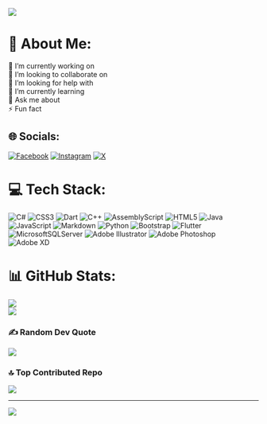 
<!--
Abdullah-Bashaaib/Abdullah-Bashaaib is a ✨ special ✨ repository because its `README.md` (this file) appears on your GitHub profile.
You can click the Preview link to take a look at your changes.
-👋 Hi, I’m @Abdullah-Bashaaib
- 👀 I’m interested in ...
- 🌱 I’m currently learning ...
- 💞️ I’m looking to collaborate on ...
- 📫 How to reach me ...
- 😄 Pronouns: ...
- ⚡ Fun fact: ...
-->
<img src="https://readme-typing-svg.herokuapp.com?color=a55bff&width=380&height=28&lines=Hi👋+I'm+Abdullah+Bashaaib..;IT+Student,👨‍💻✨...;Open-Source+Enthusiast..;Learning+In+Public..;Nice+To+Meet+You+😊....&center=true"></a></p>

# 💫 About Me:
🔭 I’m currently working on<br>🤝 I’m looking to collaborate on<br>🙌 I’m looking for help with<br>🌱 I’m currently learning<br>💬 Ask me about<br>⚡ Fun fact


## 🌐 Socials:
[![Facebook](https://img.shields.io/badge/Facebook-%231877F2.svg?logo=Facebook&logoColor=white)](https://facebook.com/Abdullah-BA-Shoaieb) [![Instagram](https://img.shields.io/badge/Instagram-%23E4405F.svg?logo=Instagram&logoColor=white)](https://instagram.com/@aosb._) [![X](https://img.shields.io/badge/X-black.svg?logo=X&logoColor=white)](https://x.com/@A_Bashaaib) 

# 💻 Tech Stack:
![C#](https://img.shields.io/badge/c%23-%23239120.svg?style=flat&logo=csharp&logoColor=white) ![CSS3](https://img.shields.io/badge/css3-%231572B6.svg?style=flat&logo=css3&logoColor=white) ![Dart](https://img.shields.io/badge/dart-%230175C2.svg?style=flat&logo=dart&logoColor=white) ![C++](https://img.shields.io/badge/c++-%2300599C.svg?style=flat&logo=c%2B%2B&logoColor=white) ![AssemblyScript](https://img.shields.io/badge/assembly%20script-%23000000.svg?style=flat&logo=assemblyscript&logoColor=white) ![HTML5](https://img.shields.io/badge/html5-%23E34F26.svg?style=flat&logo=html5&logoColor=white) ![Java](https://img.shields.io/badge/java-%23ED8B00.svg?style=flat&logo=openjdk&logoColor=white) ![JavaScript](https://img.shields.io/badge/javascript-%23323330.svg?style=flat&logo=javascript&logoColor=%23F7DF1E) ![Markdown](https://img.shields.io/badge/markdown-%23000000.svg?style=flat&logo=markdown&logoColor=white) ![Python](https://img.shields.io/badge/python-3670A0?style=flat&logo=python&logoColor=ffdd54) ![Bootstrap](https://img.shields.io/badge/bootstrap-%238511FA.svg?style=flat&logo=bootstrap&logoColor=white) ![Flutter](https://img.shields.io/badge/Flutter-%2302569B.svg?style=flat&logo=Flutter&logoColor=white) ![MicrosoftSQLServer](https://img.shields.io/badge/Microsoft%20SQL%20Server-CC2927?style=flat&logo=microsoft%20sql%20server&logoColor=white) ![Adobe Illustrator](https://img.shields.io/badge/adobe%20illustrator-%23FF9A00.svg?style=flat&logo=adobe%20illustrator&logoColor=white) ![Adobe Photoshop](https://img.shields.io/badge/adobe%20photoshop-%2331A8FF.svg?style=flat&logo=adobe%20photoshop&logoColor=white) ![Adobe XD](https://img.shields.io/badge/Adobe%20XD-470137?style=flat&logo=Adobe%20XD&logoColor=#FF61F6)
# 📊 GitHub Stats:
<!-- ![](https://github-readme-stats.vercel.app/api?username=Abdullah-Bashaaib&theme=default&hide_border=true&include_all_commits=false&count_private=true)<br/> -->
![](https://github-readme-streak-stats.herokuapp.com/?user=Abdullah-Bashaaib&theme=default&hide_border=true)<br/>
![](https://github-readme-stats.vercel.app/api/top-langs/?username=Abdullah-Bashaaib&theme=default&hide_border=true&include_all_commits=false&count_private=true&layout=compact)

### ✍️ Random Dev Quote
![](https://quotes-github-readme.vercel.app/api?type=vetical&theme=radical)

### 🔝 Top Contributed Repo
![](https://github-contributor-stats.vercel.app/api?username=Abdullah-Bashaaib&limit=5&theme=default&combine_all_yearly_contributions=true)

---
[![](https://visitcount.itsvg.in/api?id=Abdullah-Bashaaib&icon=0&color=0)](https://visitcount.itsvg.in)

<!-- Proudly created with GPRM ( https://gprm.itsvg.in ) -->

